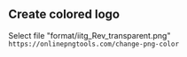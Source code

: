 ## Create colored logo
  Select file "format/iitg_Rev_transparent.png"
  `https://onlinepngtools.com/change-png-color`